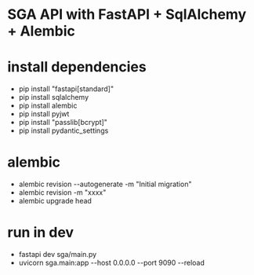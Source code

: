 # SGA API with FastAPI + SqlAlchemy + Alembic

# install dependencies
  - pip install "fastapi[standard]"
  - pip install sqlalchemy
  - pip install alembic
  - pip install pyjwt
  - pip install "passlib[bcrypt]"
  - pip install pydantic_settings
  
# alembic
  - alembic revision --autogenerate -m "Initial migration"
  - alembic revision -m "xxxx"
  - alembic upgrade head

# run in dev
  - fastapi dev sga/main.py
  - uvicorn sga.main:app --host 0.0.0.0 --port 9090 --reload